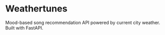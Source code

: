 # Weathertunes
Mood-based song recommendation API powered by current city weather. Built with FastAPI.
